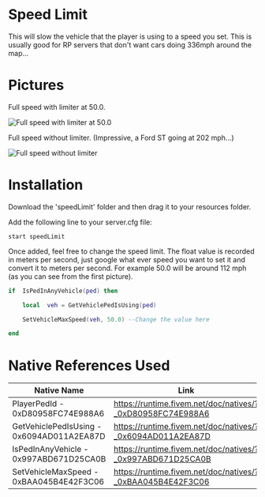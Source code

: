 # Speed Limit
This will slow the vehicle that the player is using to a speed you set. This is usually good for RP servers that don't want cars doing 336mph around the map...

# Pictures
Full speed with limiter at 50.0.

![Full speed with limiter at 50.0 ](https://i.ibb.co/RC8ktLJ/Fivem.png)

Full speed without limiter. (Impressive, a Ford ST going at 202 mph...)

![Full speed without limiter](https://i.ibb.co/8zYy56V/fivem2.png)

# Installation
Download the 'speedLimit' folder and then drag it to your resources folder.

Add the following line to your server.cfg file:

```
start speedLimit
```
Once added, feel free to change the speed limit. The float value is recorded in meters per second, just google what ever speed you want to set it and convert it to meters per second. For example 50.0 will be around 112 mph (as you can see from the first picture).
```Lua
if  IsPedInAnyVehicle(ped) then

	local  veh = GetVehiclePedIsUsing(ped)

	SetVehicleMaxSpeed(veh, 50.0) --Change the value here

end
```

# Native References Used
| Native Name | Link |
|--|--|
| PlayerPedId - 0xD80958FC74E988A6 | https://runtime.fivem.net/doc/natives/?_0xD80958FC74E988A6|
| GetVehiclePedIsUsing - 0x6094AD011A2EA87D| https://runtime.fivem.net/doc/natives/?_0x6094AD011A2EA87D|
| IsPedInAnyVehicle - 0x997ABD671D25CA0B| https://runtime.fivem.net/doc/natives/?_0x997ABD671D25CA0B|
| SetVehicleMaxSpeed - 0xBAA045B4E42F3C06| https://runtime.fivem.net/doc/natives/?_0xBAA045B4E42F3C06|

